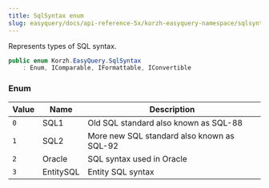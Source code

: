```yaml
---
title: SqlSyntax enum
slug: easyquery/docs/api-reference-5x/korzh-easyquery-namespace/sqlsyntax-enum
---
```



Represents types of SQL syntax.
```csharp
public enum Korzh.EasyQuery.SqlSyntax
    : Enum, IComparable, IFormattable, IConvertible

```

### Enum

| Value | Name | Description | 
| --- | --- | --- | 
| `0` | SQL1 | Old SQL standard also known as SQL-88 | 
| `1` | SQL2 | More new SQL standard also known as SQL-92 | 
| `2` | Oracle | SQL syntax used in Oracle | 
| `3` | EntitySQL | Entity SQL syntax |